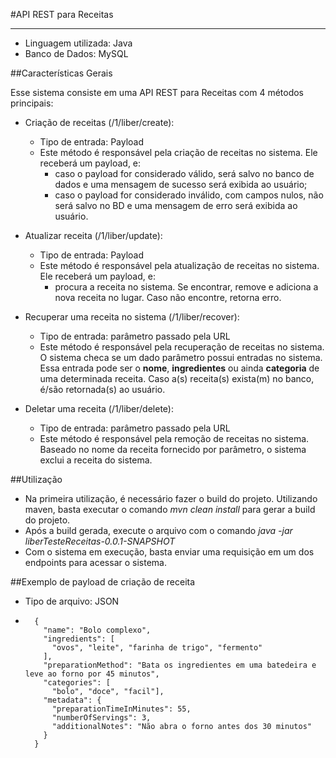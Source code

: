 #API REST para Receitas

----------------------

- Linguagem utilizada: Java
- Banco de Dados: MySQL

##Características Gerais

Esse sistema consiste em uma API REST para Receitas com 4 métodos principais:
-   Criação de receitas (/1/liber/create):
    -   Tipo de entrada: Payload
    -   Este método é responsável pela criação de receitas no sistema. 
        Ele receberá um payload, e:
        -   caso o payload for considerado válido, será salvo no banco de dados e uma mensagem de sucesso será 
            exibida ao usuário;
        -   caso o payload for considerado inválido, com campos nulos, não será salvo no BD e uma mensagem de 
            erro será exibida ao usuário.

-   Atualizar receita (/1/liber/update):
    -   Tipo de entrada: Payload 
    -   Este método é responsável pela atualização de receitas no sistema.
        Ele receberá um payload, e:
        -    procura a receita no sistema. Se encontrar, remove e adiciona a nova receita no lugar. Caso não encontre, retorna erro.
        
-   Recuperar uma receita no sistema (/1/liber/recover):         
    -   Tipo de entrada: parâmetro passado pela URL
    -   Este método é responsável pela recuperação de receitas no sistema. O sistema checa se um dado parâmetro possui entradas no sistema. Essa entrada pode ser o **nome**, **ingredientes** ou ainda **categoria** de uma determinada receita.
        Caso a(s) receita(s) exista(m) no banco, é/são retornada(s) ao usuário.
    
-   Deletar uma receita (/1/liber/delete):
    -   Tipo de entrada: parâmetro passado pela URL
    -   Este método é responsável pela remoção de receitas no sistema. Baseado no nome da receita fornecido por parâmetro, o sistema exclui a receita do sistema.

##Utilização

-   Na primeira utilização, é necessário fazer o build do projeto. 
    Utilizando maven, basta executar o comando *mvn clean install* para gerar a build do projeto.
-   Após a build gerada, execute o arquivo com o comando *java -jar liberTesteReceitas-0.0.1-SNAPSHOT*
-   Com o sistema em execução, basta enviar uma requisição em um dos endpoints para acessar o sistema.

##Exemplo de payload de criação de receita
- Tipo de arquivo: JSON
- ```
    {
      "name": "Bolo complexo",
      "ingredients": [
      	"ovos", "leite", "farinha de trigo", "fermento"
      ],
      "preparationMethod": "Bata os ingredientes em uma batedeira e leve ao forno por 45 minutos",
      "categories": [
      	"bolo", "doce", "facil"],
      "metadata": {
      	"preparationTimeInMinutes": 55,
      	"numberOfServings": 3,
      	"additionalNotes": "Não abra o forno antes dos 30 minutos"
      }
    }
  ```          